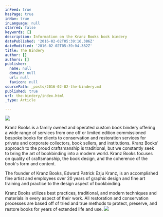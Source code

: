 ```yaml
---
inFeed: true
hasPage: true
inNav: true
inLanguage: null
starred: false
keywords: []
description: Information on the Kranz Books book bindery
datePublished: '2016-02-02T05:39:16.386Z'
dateModified: '2016-02-02T05:39:04.382Z'
title: The Bindery
author: []
authors: []
publisher:
  name: null
  domain: null
  url: null
  favicon: null
sourcePath: _posts/2016-02-02-the-bindery.md
published: true
url: the-bindery/index.html
_type: Article

---
```

![](https://the-grid-user-content.s3-us-west-2.amazonaws.com/b3baf3e6-985c-4861-982d-1cd33e977a0a.jpg)

Kranz Books is a family owned and operated custom book bindery offering a wide range of services from one off or limited edition commissioned bespoke books for clients to conservation and restoration services for private and corporate collectors, book sellers, and institutions. Kranz Books' approach to the proud craftsmanship is traditional, but we constantly seek to bring the art of bookbinding into a modern world. Kranz Books focuses on quality of craftsmanship, the book design, and the coherence of the book's form and content.

The founder of Kranz Books, Edward Patrick Ezju Kranz, is an accomplished fine artist and employees over 20 years of graphic design and fine art training and practice to the design aspect of bookbinding.

Kranz Books utilizes best practices, traditional, and modern techniques and materials in every aspect of their work. All restoration and conservation processes are based off of tried and true methods to protect, preserve, and restore books for years of extended life and use.
![](https://the-grid-user-content.s3-us-west-2.amazonaws.com/bf3c0e16-18c5-4a6e-8119-6ead8015a7a3.jpg)